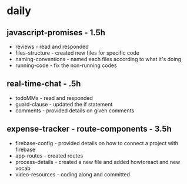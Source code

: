 # daily

## javascript-promises - 1.5h
* reviews - read and responded
* files-structure - created new files for specific code
* naming-conventions - named each files according to what it's doing
* running-code - fix the non-running codes

## real-time-chat - .5h
* todoMMs - read and responded
* guard-clause - updated the if statement
* comments - provided details on given comments

## expense-tracker - route-components - 3.5h
* firebase-config - provided details on how to connect a project with firebase
* app-routes - created routes
* process-details - created a new file and added howtoreact and new vocab
* video-resources - coding along and committed